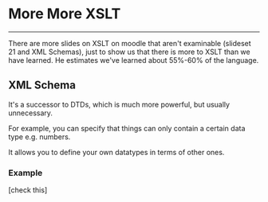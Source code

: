 # More More XSLT

---

There are more slides on XSLT on moodle that aren't examinable (slideset 21 and XML Schemas), just to show us that there is more to XSLT than we have learned. He estimates we've learned about 55%-60% of the language.

## XML Schema

It's a successor to DTDs, which is much more powerful, but usually unnecessary.

For example, you can specify that things can only contain a certain data type e.g. numbers.

It allows you to define your own datatypes in terms of other ones.

### Example

[check this]